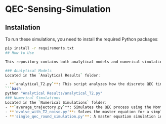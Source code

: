 # QEC-Sensing-Simulation
## Installation
To run these simulations, you need to install the required Python packages:
  ```bash
  pip install -r requirements.txt
## How to Use

This repository contains both analytical models and numerical simulations.

### Analytical Models
Located in the `Analytical Results` folder:

- **`analytical_T2.py`**: This script analyzes how the discrete QEC time step `dt` affects the fitted T2 value.
  ```bash
  python "Analytical Results/analytical_T2.py"
### Numerical Simulations
Located in the `Numerical Simulations` folder:
- **`average_trajectory.py`**: Simulates the QEC process using the Monte Carlo quantum trajectory method.
- **'evolve_with_T2_noise.py'**: Solves the master equation for a simple two-level system with T2 noise.
- **'single_qec_round_simulation.py'**: A master equation simulation including the full QEC cycle.
